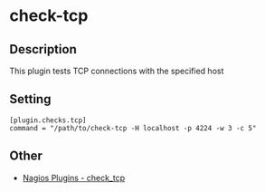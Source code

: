 # check-tcp

## Description

This plugin tests TCP connections with the specified host

## Setting

```
[plugin.checks.tcp]
command = "/path/to/check-tcp -H localhost -p 4224 -w 3 -c 5"
```

## Other

* [Nagios Plugins - check_tcp](https://www.monitoring-plugins.org/doc/man/check_tcp.html)
